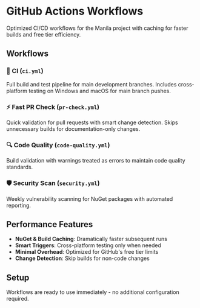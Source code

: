 # GitHub Actions Workflows

Optimized CI/CD workflows for the Manila project with caching for faster builds and free tier efficiency.

## Workflows

### 🧪 CI (`ci.yml`)
Full build and test pipeline for main development branches. Includes cross-platform testing on Windows and macOS for main branch pushes.

### ⚡ Fast PR Check (`pr-check.yml`)
Quick validation for pull requests with smart change detection. Skips unnecessary builds for documentation-only changes.

### 🔍 Code Quality (`code-quality.yml`)
Build validation with warnings treated as errors to maintain code quality standards.

### 🛡️ Security Scan (`security.yml`)
Weekly vulnerability scanning for NuGet packages with automated reporting.

## Performance Features

- **NuGet & Build Caching**: Dramatically faster subsequent runs
- **Smart Triggers**: Cross-platform testing only when needed
- **Minimal Overhead**: Optimized for GitHub's free tier limits
- **Change Detection**: Skip builds for non-code changes

## Setup

Workflows are ready to use immediately - no additional configuration required.
